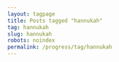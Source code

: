 ```yaml
---
layout: tagpage
title: Posts tagged "hannukah"
tag: hannukah
slug: hannukah
robots: noindex
permalink: /progress/tag/hannukah
---
```

